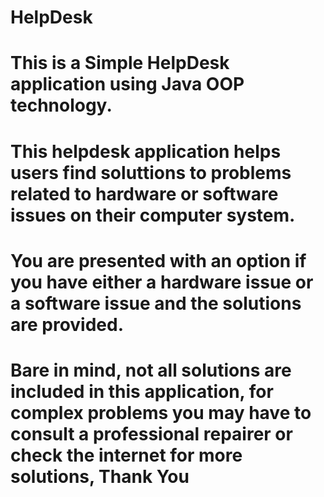 # HelpDesk
# This is a Simple HelpDesk application using Java OOP technology. 
# This helpdesk application helps users find soluttions to problems related to hardware or software issues on their computer system. 
# You are presented with an option if you have either a hardware issue or a software issue and the solutions are provided.
# Bare in mind, not all solutions are included in this application, for complex problems you may have to consult a professional repairer or check the internet for more solutions, Thank You
